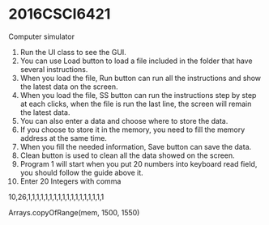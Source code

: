 # 2016CSCI6421
Computer simulator
1. Run the UI class to see the GUI.
2. You can use Load button to load a file included in the folder that have several instructions.
3. When you load the file, Run button can run all the instructions and show the latest data on the screen.
4. When you load the file, SS button can run the instructions step by step at each clicks, when the file is run the last line, the screen will remain the latest data.
5. You can also enter a data and choose where to store the data.
6. If you choose to store it in the memory, you need to fill the memory address at the same time.
7. When you fill the needed information, Save button can save the data.
8. Clean button is used to clean all the data showed on the screen.
9. Program 1 will start when you put 20 numbers into keyboard read field, you should follow the guide above it.
10. Enter 20 Integers with comma 


10,26,1,1,1,1,1,1,1,1,1,1,1,1,1,1,1,1,1,1

Arrays.copyOfRange(mem, 1500, 1550)
